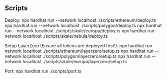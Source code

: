 ## Scripts

Deploy: 
npx hardhat run --network localhost ./scripts/ethereum/deploy.ts 
npx hardhat run --network localhost ./scripts/polygon/deploy.ts 
npx hardhat run --network localhost ./scripts/skale/europa/deploy.ts 
npx hardhat run --network localhost ./scripts/skale/nebula/deploy.ts

Setup LayerZero (Ensure all tokens are deployed first!): 
npx hardhat run --network localhost ./scripts/ethereum/layerzero/setup.ts 
npx hardhat run --network localhost ./scripts/polygon/layerzero/setup.ts 
npx hardhat run --network localhost ./scripts/skale/europa/layerzero/setup.ts

Port: 
npx hardhat run ./scripts/port.ts